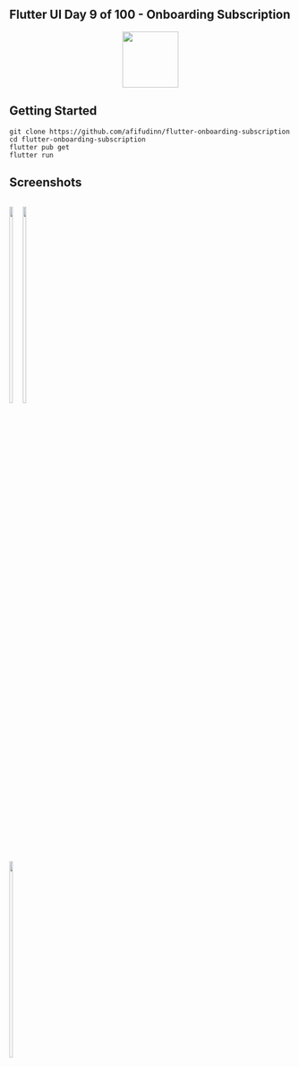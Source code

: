 ## Flutter UI Day 9 of 100 - Onboarding Subscription
<p align="center">
  <img src="https://avatars.githubusercontent.com/u/94339143?v=4" width=100/>
</p>

## Getting Started

```
git clone https://github.com/afifudinn/flutter-onboarding-subscription
cd flutter-onboarding-subscription
flutter pub get
flutter run
```

## Screenshots
<p style="float: left;">
  <img src="https://github.com/afifudinx/Flutter-Example/Old/flutter-onboarding-subscription/blob/main/screenshots/1.png" width="30%"/>
  <img src="https://github.com/afifudinx/Flutter-Example/Old/flutter-onboarding-subscription/blob/main/screenshots/2.png" width="30%"/>
  <img src="https://github.com/afifudinx/Flutter-Example/Old/flutter-onboarding-subscription/blob/main/screenshots/3.png" width="30%"/>
</p>
